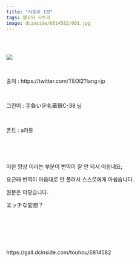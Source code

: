 ```yaml
---
title: "사토리 1컷"
tags: 웹코믹 사토리
image: dcinside/6814582/001.jpg
---
```

<div class="article">
<div style="overflow:hidden;">
<p><br/></p><p style="text-align: left;"><img src="{{ site.nasurl }}/dcinside/6814582/001.jpg"/></p><p><br/></p><p>출처 : https://twitter.com/TEOI2?lang=jp</p><p><br/></p><p>그린이 : 手負い＠名華祭C-38 님</p><p><br/></p><p>폰트 : a카툰</p><p><br/></p><p><br/></p><p>야한 망상 이라는 부분이 번역이 잘 안 되서 아쉽네요;</p><p>요근래 번역이 마음대로 안 풀려서 스스로에게 아쉽습니다.</p><p>원문은 이렇습니다.</p><p> エッチな妄想？</p><p><br/></p><p><br/></p> </div></div>
<br/>
<p id="refer">https://gall.dcinside.com/touhou/6814582</p>
<br/>
